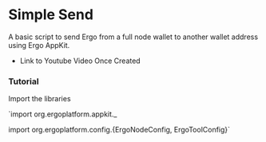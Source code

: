 # Simple Send

A basic script to send Ergo from a full node wallet to another wallet address using Ergo AppKit.

- Link to Youtube Video Once Created

### Tutorial

Import the libraries

`import org.ergoplatform.appkit._

import org.ergoplatform.config.{ErgoNodeConfig, ErgoToolConfig}`